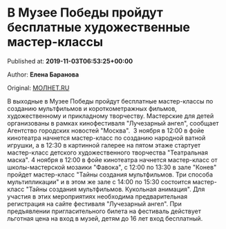 
# В Музее Победы пройдут бесплатные художественные мастер-классы

Published at: **2019-11-03T06:53:25+00:00**

Author: **Елена Баранова**

Original: [МОЛНЕТ.RU](https://www.molnet.ru/mos/ru/culture/o_717151)

В выходные в Музее Победы пройдут бесплатные мастер-классы по созданию мультфильмов и короткометражных фильмов, художественному и прикладному творчеству. Мастерские для детей организованы в рамках кинофестиваля "Лучезарный ангел", сообщает Агентство городских новостей "Москва". 
3 ноября в 12:00 в фойе кинотеатра начнется мастер-класс по созданию народной ватной игрушки, а в 12:30 в картинной галерее на пятом этаже стартует мастер-класс детского художественного творчества "Театральная маска". 4 ноября в 12:00 в фойе кинотеатра начнется мастер-класс от школы-мастерской мозаики "Фавока", с 12:00 по 13:30 в зале "Конев" пройдет мастер-класс "Тайны создания мультфильмов. Три способа мультипликации" и в этом же зале с 14:00 по 15:30 состоится мастер-класс "Тайны создания мультфильмов. Кукольная анимация".
Для участия в этих мероприятиях необходима предварительная регистрация на сайте фестиваля "Лучезарный ангел". При предъявлении пригласительного билета на фестиваль действует льготная цена на вход в музей, детям до 16 лет вход бесплатный.
